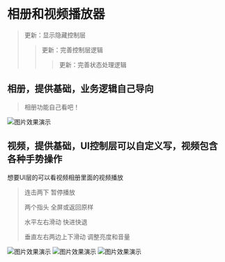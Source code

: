 # 相册和视频播放器

>更新：显示隐藏控制层
>
>>更新：完善控制层逻辑
>>
>>>更新：完善状态处理逻辑

## 相册，提供基础，业务逻辑自己导向

>相册功能自己看吧！

![图片效果演示](https://github.com/Yexinglong/AlbumsAndVideos/blob/master/视频gif1.gif?raw=true)

## 视频，提供基础，UI控制层可以自定义写，视频包含各种手势操作
想要UI层的可以看视频相册里面的视频播放

>连击两下 暂停播放
>
>两个指头 全屏或返回原样
>
>水平左右滑动 快进快退
>
>垂直左右两边上下滑动 调整亮度和音量
>


![图片效果演示](https://github.com/Yexinglong/AlbumsAndVideos/blob/master/2F58C907-046D-41BC-9413-65A2DFA341CF.png?raw=true)
![图片效果演示](https://github.com/Yexinglong/AlbumsAndVideos/blob/master/IMG_0010.PNG?raw=true)
![图片效果演示](https://github.com/Yexinglong/AlbumsAndVideos/blob/master/IMG_0012.PNG?raw=true)



